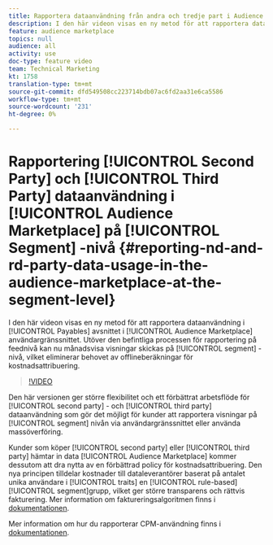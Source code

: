 ```yaml
---
title: Rapportera dataanvändning från andra och tredje part i Audience Marketplace på segmentnivå
description: I den här videon visas en ny metod för att rapportera dataanvändning i sektionen Skulder i användargränssnittet i Audience Marketplace. Utöver den befintliga processen för rapportering på feednivå kan nu månadsvisningar skickas på segmentnivå, vilket eliminerar behovet av offlineberäkningar för kostnadsattribuering.
feature: audience marketplace
topics: null
audience: all
activity: use
doc-type: feature video
team: Technical Marketing
kt: 1758
translation-type: tm+mt
source-git-commit: dfd549508cc223714bdb07ac6fd2aa31e6ca5586
workflow-type: tm+mt
source-wordcount: '231'
ht-degree: 0%

---
```



# Rapportering [!UICONTROL Second Party] och [!UICONTROL Third Party] dataanvändning i [!UICONTROL Audience Marketplace] på [!UICONTROL Segment] -nivå {#reporting-nd-and-rd-party-data-usage-in-the-audience-marketplace-at-the-segment-level}

I den här videon visas en ny metod för att rapportera dataanvändning i [!UICONTROL Payables] avsnittet i [!UICONTROL Audience Marketplace] användargränssnittet. Utöver den befintliga processen för rapportering på feednivå kan nu månadsvisa visningar skickas på [!UICONTROL segment] -nivå, vilket eliminerar behovet av offlineberäkningar för kostnadsattribuering.

>[!VIDEO](https://video.tv.adobe.com/v/25522/?quality=12)

Den här versionen ger större flexibilitet och ett förbättrat arbetsflöde för [!UICONTROL second party] - och [!UICONTROL third party] dataanvändning som gör det möjligt för kunder att rapportera visningar på [!UICONTROL segment] nivån via användargränssnittet eller använda massöverföring.

Kunder som köper [!UICONTROL second party] eller [!UICONTROL third party] hämtar in data [!UICONTROL Audience Marketplace] kommer dessutom att dra nytta av en förbättrad policy för kostnadsattribuering. Den nya principen tilldelar kostnader till dataleverantörer baserat på antalet unika användare i [!UICONTROL traits] en [!UICONTROL rule-based] [!UICONTROL segment]grupp, vilket ger större transparens och rättvis fakturering. Mer information om faktureringsalgoritmen finns i [dokumentationen](https://experiencecloud.adobe.com/resources/help/en_US/aam/marketplace_cpm_billing.html).

Mer information om hur du rapporterar CPM-användning finns i [dokumentationen](https://experiencecloud.adobe.com/resources/help/en_US/aam/t_marketplace_report_cpm_usage.html).